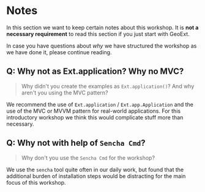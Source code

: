 # Notes

In this section we want to keep certain notes about this workshop. It is **not a
necessary requirement** to read this section if you just start with GeoExt.

In case you have questions about *why* we have structured the workshop as we have
done it, please continue reading.

## Q: Why not as Ext.application? Why no MVC?

> Why didn't you create the examples as `Ext.application()`? And why aren't you using the MVC pattern?

We recommend the use of `Ext.application` / `Ext.app.Application` and the use of the MVC or MVVM pattern for real-world applications. For this introductory workshop we think this would complicate stuff more than necessary.

## Q: Why not with help of `Sencha Cmd`?

> Why don't you use the `Sencha Cmd` for the workshop?

We use the `sencha` tool quite often in our daily work, but found that the
additional burden of installation steps would be distracting for the main
focus of this workshop.

